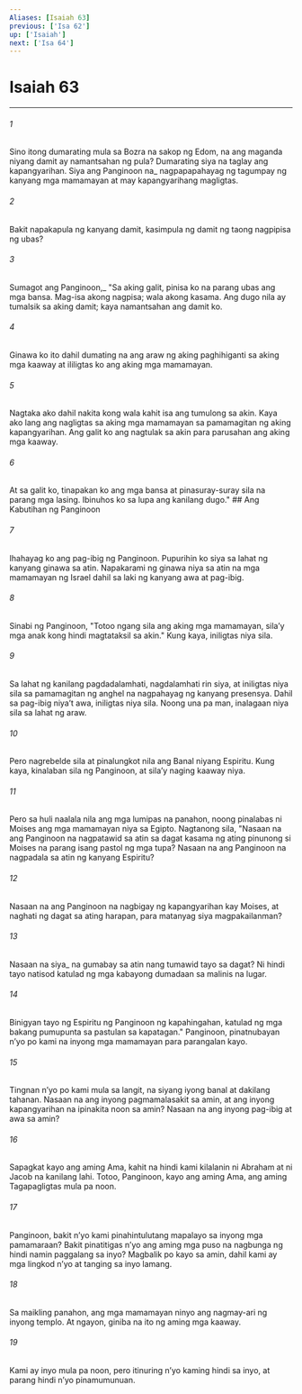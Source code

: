 ```yaml
---
Aliases: [Isaiah 63]
previous: ['Isa 62']
up: ['Isaiah']
next: ['Isa 64']
---
```

# Isaiah 63

***






















###### 1 










Sino itong dumarating mula sa Bozra na sakop ng Edom, na ang maganda niyang damit ay namantsahan ng pula? Dumarating siya na taglay ang kapangyarihan. Siya ang Panginoon na_ nagpapapahayag ng tagumpay ng kanyang mga mamamayan at may kapangyarihang magligtas. 





















###### 2 










Bakit napakapula ng kanyang damit, kasimpula ng damit ng taong nagpipisa ng ubas? 





















###### 3 










Sumagot ang Panginoon,_ "Sa aking galit, pinisa ko na parang ubas ang mga bansa. Mag-isa akong nagpisa; wala akong kasama. Ang dugo nila ay tumalsik sa aking damit; kaya namantsahan ang damit ko. 





















###### 4 










Ginawa ko ito dahil dumating na ang araw ng aking paghihiganti sa aking mga kaaway at ililigtas ko ang aking mga mamamayan. 





















###### 5 










Nagtaka ako dahil nakita kong wala kahit isa ang tumulong sa akin. Kaya ako lang ang nagligtas sa aking mga mamamayan sa pamamagitan ng aking kapangyarihan. Ang galit ko ang nagtulak sa akin para parusahan ang aking mga kaaway. 





















###### 6 










At sa galit ko, tinapakan ko ang mga bansa at pinasuray-suray sila na parang mga lasing. Ibinuhos ko sa lupa ang kanilang dugo." ## Ang Kabutihan ng Panginoon 





















###### 7 










Ihahayag ko ang pag-ibig ng Panginoon. Pupurihin ko siya sa lahat ng kanyang ginawa sa atin. Napakarami ng ginawa niya sa atin na mga mamamayan ng Israel dahil sa laki ng kanyang awa at pag-ibig. 





















###### 8 










Sinabi ng Panginoon, "Totoo ngang sila ang aking mga mamamayan, silaʼy mga anak kong hindi magtataksil sa akin." Kung kaya, iniligtas niya sila. 





















###### 9 










Sa lahat ng kanilang pagdadalamhati, nagdalamhati rin siya, at iniligtas niya sila sa pamamagitan ng anghel na nagpahayag ng kanyang presensya. Dahil sa pag-ibig niyaʼt awa, iniligtas niya sila. Noong una pa man, inalagaan niya sila sa lahat ng araw. 





















###### 10 










Pero nagrebelde sila at pinalungkot nila ang Banal niyang Espiritu. Kung kaya, kinalaban sila ng Panginoon, at silaʼy naging kaaway niya. 





















###### 11 










Pero sa huli naalala nila ang mga lumipas na panahon, noong pinalabas ni Moises ang mga mamamayan niya sa Egipto. Nagtanong sila, "Nasaan na ang Panginoon na nagpatawid sa atin sa dagat kasama ng ating pinunong si Moises na parang isang pastol ng mga tupa? Nasaan na ang Panginoon na nagpadala sa atin ng kanyang Espiritu? 





















###### 12 










Nasaan na ang Panginoon na nagbigay ng kapangyarihan kay Moises, at naghati ng dagat sa ating harapan, para matanyag siya magpakailanman? 





















###### 13 










Nasaan na siya_ na gumabay sa atin nang tumawid tayo sa dagat? Ni hindi tayo natisod katulad ng mga kabayong dumadaan sa malinis na lugar. 





















###### 14 










Binigyan tayo ng Espiritu ng Panginoon ng kapahingahan, katulad ng mga bakang pumupunta sa pastulan sa kapatagan." Panginoon, pinatnubayan nʼyo po kami na inyong mga mamamayan para parangalan kayo. 





















###### 15 










Tingnan nʼyo po kami mula sa langit, na siyang iyong banal at dakilang tahanan. Nasaan na ang inyong pagmamalasakit sa amin, at ang inyong kapangyarihan na ipinakita noon sa amin? Nasaan na ang inyong pag-ibig at awa sa amin? 





















###### 16 










Sapagkat kayo ang aming Ama, kahit na hindi kami kilalanin ni Abraham at ni Jacob na kanilang lahi. Totoo, Panginoon, kayo ang aming Ama, ang aming Tagapagligtas mula pa noon. 





















###### 17 










Panginoon, bakit nʼyo kami pinahintulutang mapalayo sa inyong mga pamamaraan? Bakit pinatitigas nʼyo ang aming mga puso na nagbunga ng hindi namin paggalang sa inyo? Magbalik po kayo sa amin, dahil kami ay mga lingkod nʼyo at tanging sa inyo lamang. 





















###### 18 










Sa maikling panahon, ang mga mamamayan ninyo ang nagmay-ari ng inyong templo. At ngayon, giniba na ito ng aming mga kaaway. 





















###### 19 










Kami ay inyo mula pa noon, pero itinuring nʼyo kaming hindi sa inyo, at parang hindi nʼyo pinamumunuan.
